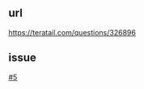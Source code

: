 ## url
https://teratail.com/questions/326896
## issue
[#5](https://github.com/mnakaigawa/ngw-teratail-answer-sample/issues/5)
